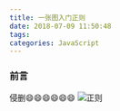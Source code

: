 ```yaml
---
title: 一张图入门正则
date: 2018-07-09 11:50:48
tags:
categories: JavaScript
---
```

### 前言
侵删😄😄😄😄😄😄
![正则](http://p7b9iw239.bkt.clouddn.com/正则.gif)
